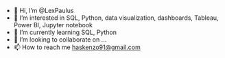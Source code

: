 - 👋 Hi, I’m @LexPaulus
- 👀 I’m interested in SQL, Python, data visualization, dashboards, Tableau, Power BI, Jupyter notebook
- 🌱 I’m currently learning SQL, Python
- 💞️ I’m looking to collaborate on ...
- 📫 How to reach me haskenzo91@gmail.com

<!---
LexPaulus/LexPaulus is a ✨ special ✨ repository because its `README.md` (this file) appears on your GitHub profile.
You can click the Preview link to take a look at your changes.
--->
